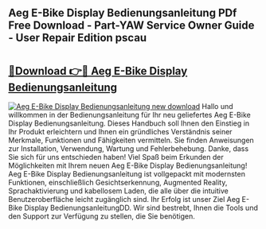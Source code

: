 ## Aeg E-Bike Display Bedienungsanleitung PDf Free Download - Part-YAW Service Owner Guide - User Repair Edition pscau

# <h2><a href="http://df4sxls.blite.top/?on=Aeg+E-Bike+Display+Bedienungsanleitung">🔗Download 👉🔴 Aeg E-Bike Display Bedienungsanleitung</a></h2>

[![Aeg E-Bike Display Bedienungsanleitung new download](https://i.imgur.com/lujVjoI.png)](http://df4sxls.blite.top/?on=Aeg+E-Bike+Display+Bedienungsanleitung)
Hallo und willkommen in der Bedienungsanleitung für Ihr neu geliefertes Aeg E-Bike Display Bedienungsanleitung. Dieses Handbuch soll Ihnen den Einstieg in Ihr Produkt erleichtern und Ihnen ein gründliches Verständnis seiner Merkmale, Funktionen und Fähigkeiten vermitteln. Sie finden Anweisungen zur Installation, Verwendung, Wartung und Fehlerbehebung. Danke, dass Sie sich für uns entschieden haben! Viel Spaß beim Erkunden der Möglichkeiten mit Ihrem neuen Aeg E-Bike Display Bedienungsanleitung! Aeg E-Bike Display Bedienungsanleitung ist vollgepackt mit modernsten Funktionen, einschließlich Gesichtserkennung, Augmented Reality, Sprachaktivierung und kabellosem Laden, die alle über die intuitive Benutzeroberfläche leicht zugänglich sind. Ihr Erfolg ist unser Ziel Aeg E-Bike Display BedienungsanleitungDD. Wir sind bestrebt, Ihnen die Tools und den Support zur Verfügung zu stellen, die Sie benötigen.
